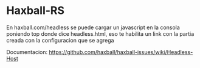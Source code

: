 # Haxball-RS

En haxball.com/headless se puede cargar un javascript en la consola poniendo top donde dice headless.html, eso te habilita un link con la partia creada con la configuracion que se agrega

Documentacion: https://github.com/haxball/haxball-issues/wiki/Headless-Host
